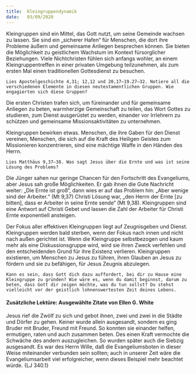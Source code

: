 ```yaml
---
title:  Kleingruppendynamik
date:   03/09/2020
---
```


Kleingruppen sind ein Mittel, das Gott nutzt, um seine Gemeinde wachsen zu lassen. Sie sind ein „sicherer Hafen“ für Menschen, die dort ihre Probleme äußern und gemeinsame Anliegen besprechen können. Sie bieten die Möglichkeit zu geistlichem Wachstum im Kontext fürsorglicher Beziehungen. Viele Nichtchristen fühlen sich anfangs wohler, an einem Kleingruppentreffen in einer privaten Umgebung teilzunehmen, als zum ersten Mal einen traditionellen Gottesdienst zu besuchen.

`Lies Apostelgeschichte 4,31; 12,12 und 20,17–19.27–32. Notiere all die verschiedenen Elemente in diesen neutestamentlichen Gruppen. Wie engagierten sich diese Gruppen?`
    
Die ersten Christen trafen sich, um füreinander und für gemeinsame Anliegen zu beten, warmherzige Gemeinschaft zu teilen, das Wort Gottes zu studieren, zum Dienst ausgerüstet zu werden, einander vor Irrlehrern zu schützen und gemeinsame Missionsaktivitäten zu unternehmen.

Kleingruppen bewirken etwas. Menschen, die ihre Gaben für den Dienst vereinen, Menschen, die sich auf die Kraft des Heiligen Geistes zum Missionieren konzentrieren, sind eine mächtige Waffe in den Händen des Herrn.

`Lies Matthäus 9,37–38. Was sagt Jesus über die Ernte und was ist seine Lösung des Problems?`

Die Jünger sahen nur geringe Chancen für den Fortschritt des Evangeliums, aber Jesus sah große Möglichkeiten. Er gab ihnen die Gute Nachricht weiter: „Die Ernte ist groß“, dann wies er auf das Problem hin: „Aber wenige sind der Arbeiter.“ (Mt 9,37) Christi Lösung war, „den Herrn der Ernte [zu bitten], dass er Arbeiter in seine Ernte sende“ (Mt 9,38). Kleingruppen sind eine Antwort auf Christi Gebet und lassen die Zahl der Arbeiter für Christi Ernte exponentiell ansteigen.

Der Fokus aller effektiven Kleingruppen liegt auf Zeugnisgeben und Dienst. Kleingruppen werden bald sterben, wenn der Fokus nach innen und nicht nach außen gerichtet ist. Wenn die Kleingruppe selbstbezogen und kaum mehr als eine Diskussionsgruppe wird, wird sie ihren Zweck verfehlen und den entscheidenden Grund für ihre Existenz verlieren. Kleingruppen existieren, um Menschen zu Jesus zu führen, ihren Glauben an Jesus zu fördern und sie zu befähigen, für Jesus Zeugnis abzulegen.

`Kann es sein, dass Gott dich dazu auffordert, bei dir zu Hause eine Kleingruppe zu gründen? Wie wäre es, wenn du damit beginnst, darum zu beten, dass Gott dir zeigen möchte, was du tun sollst? Du stehst vielleicht vor der geistlich lohnenswertesten Zeit deines Lebens.`

#### Zusätzliche Lektüre: Ausgewählte Zitate von Ellen G. White

Jesus rief die Zwölf zu sich und gebot ihnen, zwei und zwei in die Städte und Dörfer zu gehen. Keiner wurde allein ausgesandt, sondern es ging Bruder mit Bruder, Freund mit Freund. So konnten sie einander helfen, ermutigen, raten und auch zusammen beten. Des einen Kraft vermochte die Schwäche des andern auszugleichen. So wurden später auch die Siebzig ausgesandt. Es war des Herrn Wille, daß die Evangeliumsboten in dieser Weise miteinander verbunden sein sollten; auch in unserer Zeit wäre die Evangeliumsarbeit viel erfolgreicher, wenn dieses Beispiel mehr beachtet würde. {LJ 340.1}